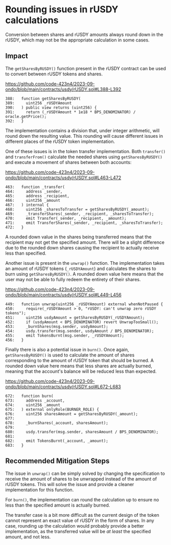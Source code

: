 # Rounding issues in rUSDY calculations

Conversion between shares and rUSDY amounts always round down in the rUSDY, which may not be the appropriate calculation in some cases.

## Impact

The `getSharesByRUSDY()` function present in the rUSDY contract can be used to convert between rUSDY tokens and shares.

https://github.com/code-423n4/2023-09-ondo/blob/main/contracts/usdy/rUSDY.sol#L388-L392

```solidity
388:   function getSharesByRUSDY(
389:     uint256 _rUSDYAmount
390:   ) public view returns (uint256) {
391:     return (_rUSDYAmount * 1e18 * BPS_DENOMINATOR) / oracle.getPrice();
392:   }
```

The implementation contains a division that, under integer arithmetic, will round down the resulting value. This rounding will cause different issues in different places of the rUSDY token implementation.

One of these issues is in the token transfer implementation. Both `transfer()` and `transferFrom()` calculate the needed shares using `getSharesByRUSDY()` and execute a movement of shares between both accounts:

https://github.com/code-423n4/2023-09-ondo/blob/main/contracts/usdy/rUSDY.sol#L463-L472

```solidity
463:   function _transfer(
464:     address _sender,
465:     address _recipient,
466:     uint256 _amount
467:   ) internal {
468:     uint256 _sharesToTransfer = getSharesByRUSDY(_amount);
469:     _transferShares(_sender, _recipient, _sharesToTransfer);
470:     emit Transfer(_sender, _recipient, _amount);
471:     emit TransferShares(_sender, _recipient, _sharesToTransfer);
472:   }
```

A rounded down value in the shares being transferred means that the recipient may not get the specified amount. There will be a slight difference due to the rounded down shares causing the recipient to actually receive less than specified.

Another issue is present in the `unwrap()` function. The implementation takes an amount of rUSDY tokens (`_rUSDYAmount`) and calculates the shares to burn using `getSharesByRUSDY()`. A rounded down value here means that the user may not be able to fully redeem the entirety of their shares.

https://github.com/code-423n4/2023-09-ondo/blob/main/contracts/usdy/rUSDY.sol#L449-L456

```solidity
449:   function unwrap(uint256 _rUSDYAmount) external whenNotPaused {
450:     require(_rUSDYAmount > 0, "rUSDY: can't unwrap zero rUSDY tokens");
451:     uint256 usdyAmount = getSharesByRUSDY(_rUSDYAmount);
452:     if (usdyAmount < BPS_DENOMINATOR) revert UnwrapTooSmall();
453:     _burnShares(msg.sender, usdyAmount);
454:     usdy.transfer(msg.sender, usdyAmount / BPS_DENOMINATOR);
455:     emit TokensBurnt(msg.sender, _rUSDYAmount);
456:   }
```

Finally there is also a potential issue in `burn()`. Once again, `getSharesByRUSDY()` is used to calculate the amount of shares corresponding to the amount of rUSDY token that should be burned. A rounded down value here means that less shares are actually burned, meaning that the account's balance will be reduced less than expected.

https://github.com/code-423n4/2023-09-ondo/blob/main/contracts/usdy/rUSDY.sol#L672-L683

```solidity
672:   function burn(
673:     address _account,
674:     uint256 _amount
675:   ) external onlyRole(BURNER_ROLE) {
676:     uint256 sharesAmount = getSharesByRUSDY(_amount);
677: 
678:     _burnShares(_account, sharesAmount);
679: 
680:     usdy.transfer(msg.sender, sharesAmount / BPS_DENOMINATOR);
681: 
682:     emit TokensBurnt(_account, _amount);
683:   }
```

## Recommended Mitigation Steps

The issue in `unwrap()` can be simply solved by changing the specification to receive the amount of shares to be unwrapped instead of the amount of rUSDY tokens. This will solve the issue and provide a cleaner implementation for this function.

For `burn()`, the implementation can round the calculation up to ensure no less than the specified amount is actually burned.

The transfer case is a bit more difficult as the current design of the token cannot represent an exact value of rUSDY in the form of shares. In any case, rounding up the calculation would probably provide a better implementation, as the transferred value will be _at least_ the specified amount, and not less.


